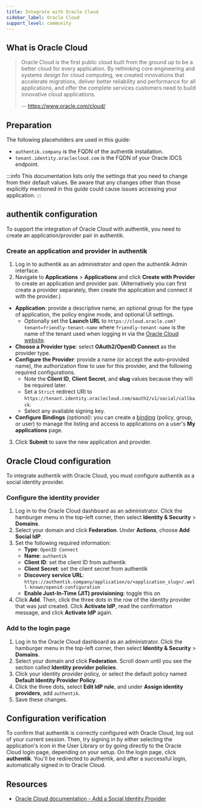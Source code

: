 ```yaml
---
title: Integrate with Oracle Cloud
sidebar_label: Oracle Cloud
support_level: community
---
```


## What is Oracle Cloud

> Oracle Cloud is the first public cloud built from the ground up to be a better cloud for every application. By rethinking core engineering and systems design for cloud computing, we created innovations that accelerate migrations, deliver better reliability and performance for all applications, and offer the complete services customers need to build innovative cloud applications.
>
> -- https://www.oracle.com/cloud/

## Preparation

The following placeholders are used in this guide:

- `authentik.company` is the FQDN of the authentik installation.
- `tenant.identity.oraclecloud.com` is the FQDN of your Oracle IDCS endpoint.

:::info
This documentation lists only the settings that you need to change from their default values. Be aware that any changes other than those explicitly mentioned in this guide could cause issues accessing your application.
:::

## authentik configuration

To support the integration of Oracle Cloud with authentik, you need to create an application/provider pair in authentik.

### Create an application and provider in authentik

1. Log in to authentik as an administrator and open the authentik Admin interface.
2. Navigate to **Applications** > **Applications** and click **Create with Provider** to create an application and provider pair. (Alternatively you can first create a provider separately, then create the application and connect it with the provider.)

- **Application**: provide a descriptive name, an optional group for the type of application, the policy engine mode, and optional UI settings.
    - Optionally set the **Launch URL** to `https://cloud.oracle.com?tenant=friendly-tenant-name` where `friendly-tenant-name` is the name of the tenant used when logging in via the [Oracle Cloud website](https://cloud.oracle.com).
- **Choose a Provider type**: select **OAuth2/OpenID Connect** as the provider type.
- **Configure the Provider**: provide a name (or accept the auto-provided name), the authorization flow to use for this provider, and the following required configurations.
    - Note the **Client ID**, **Client Secret**, and **slug** values because they will be required later.
    - Set a `Strict` redirect URI to `https://tenant.identity.oraclecloud.com/oauth2/v1/social/callback`.
    - Select any available signing key.
- **Configure Bindings** _(optional)_: you can create a [binding](/docs/add-secure-apps/flows-stages/bindings/) (policy, group, or user) to manage the listing and access to applications on a user's **My applications** page.

3. Click **Submit** to save the new application and provider.

## Oracle Cloud configuration

To integrate authentik with Oracle Cloud, you must configure authentik as a social identity provider.

### Configure the identity provider

1. Log in to the Oracle Cloud dashboard as an administrator. Click the hamburger menu in the top-left corner, then select **Identity & Security** > **Domains**.
2. Select your domain and click **Federation**. Under **Actions**, choose **Add Social IdP**.
3. Set the following required information:
    - **Type**: `OpenID Connect`
    - **Name**: `authentik`
    - **Client ID**: set the client ID from authentik
    - **Client Secret**: set the client secret from authentik
    - **Discovery service URL**: `https://authentik.company/application/o/<application_slug>/.well-known/openid-configuration`
    - **Enable Just-In-Time (JIT) provisioning**: toggle this on
4. Click **Add**. Then, click the three dots in the row of the identity provider that was just created. Click **Activate IdP**, read the confirmation message, and click **Activate IdP** again.

### Add to the login page

1. Log in to the Oracle Cloud dashboard as an administrator. Click the hamburger menu in the top-left corner, then select **Identity & Security** > **Domains**.
2. Select your domain and click **Federation**. Scroll down until you see the section called **Identity provider policies**.
3. Click your identity provider policy, or select the default policy named **Default Identity Provider Policy**.
4. Click the three dots, select **Edit IdP rule**, and under **Assign identity providers**, add `authentik`.
5. Save these changes.

## Configuration verification

To confirm that authentik is correctly configured with Oracle Cloud, log out of your current session. Then, try signing in by either selecting the application's icon in the User Library or by going directly to the Oracle Cloud login page, depending on your setup. On the login page, click **authentik**. You'll be redirected to authentik, and after a successful login, automatically signed in to Oracle Cloud.

## Resources

- [Oracle Cloud documentation - Add a Social Identity Provider](https://docs.oracle.com/en/cloud/paas/identity-cloud/uaids/add-social-identity-provider.html)
